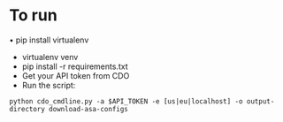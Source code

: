 # To run

• pip install virtualenv
* virtualenv venv
* pip install -r requirements.txt
* Get your API token from CDO
* Run the script:
```
python cdo_cmdline.py -a $API_TOKEN -e [us|eu|localhost] -o output-directory download-asa-configs
```

